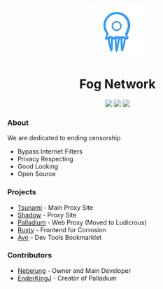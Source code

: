 <p align="center">
<img width="120px" src="https://raw.githubusercontent.com/FogNetwork/.github/main/img/FN2.png">
</p>

<h1 align="center">Fog Network</h1>

<p align="center">
<a href="https://discord.gg/yk33HZSZkU"><img height="30px" src="https://img.shields.io/badge/Discord-7289DA?style=for-the-badge&logo=discord&logoColor=white"><img></a>
<a href="https://github.com/FogNetwork"><img height="30px" src="https://img.shields.io/badge/GitHub-100000?style=for-the-badge&logo=github&logoColor=white"><img></a>
<a href="https://replit.com/@FogNetwork"><img height="30px" src="https://img.shields.io/badge/replit-667881?style=for-the-badge&logo=replit&logoColor=white"><img></a>
</p>

### About
We are dedicated to ending censorship
- Bypass Internet Filters
- Privacy Respecting
- Good Looking
- Open Source

### Projects
- [Tsunami](https://github.com/FogNetwork/Tsunami) - Main Proxy Site
- [Shadow](https://github.com/FogNetwork/Shadow) - Proxy Site
- [Palladium](https://github.com/LudicrousDevelopment/Palladium) - Web Proxy (Moved to Ludicrous)
- [Rusty](https://github.com/FogNetwork/Rusty) - Frontend for Corrosion
- [Avo](https://github.com/FogNetwork/Avo) - Dev Tools Bookmarklet

### Contributors
- [Nebelung](https://github.com/Nebelung-Dev) - Owner and Main Developer
- [EnderKingJ](https://github.com/EnderKingJ) - Creator of Palladium
